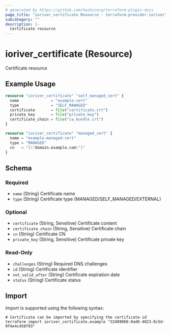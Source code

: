 ```yaml
---
# generated by https://github.com/hashicorp/terraform-plugin-docs
page_title: "ioriver_certificate Resource - terraform-provider-ioriver"
subcategory: ""
description: |-
  Certificate resource
---
```


# ioriver_certificate (Resource)

Certificate resource

## Example Usage

```terraform
resource "ioriver_certificate" "self_managed_cert" {
  name              = "example-cert"
  type              = "SELF_MANAGED"
  certificate       = file("certificate.crt")
  private_key       = file("private.key")
  certificate_chain = file("ca_bundle.crt")
}

resource "ioriver_certificate" "managed_cert" {
  name = "example-managed-cert"
  type = "MANAGED"
  cn   = "[\"domain.example.com\"]"
}
```

<!-- schema generated by tfplugindocs -->
## Schema

### Required

- `name` (String) Certificate name
- `type` (String) Certificate type (MANAGED/SELF_MANAGED/EXTERNAL)

### Optional

- `certificate` (String, Sensitive) Certificate content
- `certificate_chain` (String, Sensitive) Certificate chain
- `cn` (String) Certificate CN
- `private_key` (String, Sensitive) Certificate private key

### Read-Only

- `challenges` (String) Required DNS challenges
- `id` (String) Certificate identifier
- `not_valid_after` (String) Certificate expiration date
- `status` (String) Certificate status

## Import

Import is supported using the following syntax:

```shell
# Certificate can be imported by specifying the certificate-id
terraform import ioriver_certificate.example "32489068-0ad6-4823-8c5d-9f4e4c458f93"
```
